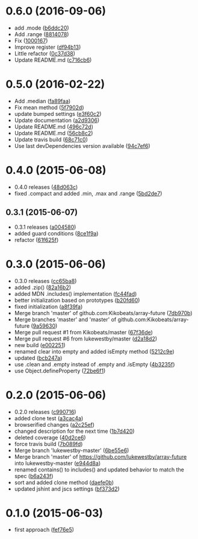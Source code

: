 <a name="0.6.0"></a>
# 0.6.0 (2016-09-06)

* add .mode ([b6ddc20](https://github.com/kikobeats/array-future/commit/b6ddc20))
* Add .range ([8814078](https://github.com/kikobeats/array-future/commit/8814078))
* Fix ([1000167](https://github.com/kikobeats/array-future/commit/1000167))
* Improve register ([df94b13](https://github.com/kikobeats/array-future/commit/df94b13))
* Little refactor ([0c37d38](https://github.com/kikobeats/array-future/commit/0c37d38))
* Update README.md ([c716cb6](https://github.com/kikobeats/array-future/commit/c716cb6))



<a name="0.5.0"></a>
# 0.5.0 (2016-02-22)


* Add .median ([fa89faa](https://github.com/kikobeats/array-future/commit/fa89faa))
* Fix mean method ([5f7902d](https://github.com/kikobeats/array-future/commit/5f7902d))
* update bumped settings ([e3f60c2](https://github.com/kikobeats/array-future/commit/e3f60c2))
* Update documentation ([a2d9306](https://github.com/kikobeats/array-future/commit/a2d9306))
* Update README.md ([496c72d](https://github.com/kikobeats/array-future/commit/496c72d))
* Update README.md ([56cb8c2](https://github.com/kikobeats/array-future/commit/56cb8c2))
* Update travis build ([68c71c0](https://github.com/kikobeats/array-future/commit/68c71c0))
* Use last devDependencies version available ([94c7ef6](https://github.com/kikobeats/array-future/commit/94c7ef6))



<a name="0.4.0"></a>
# 0.4.0 (2015-06-08)


* 0.4.0 releases ([48d063c](https://github.com/kikobeats/array-future/commit/48d063c))
* fixed .compact and added .min, .max and .range ([5bd2de7](https://github.com/kikobeats/array-future/commit/5bd2de7))



<a name="0.3.1"></a>
## 0.3.1 (2015-06-07)


* 0.3.1 releases ([a004580](https://github.com/kikobeats/array-future/commit/a004580))
* added guard conditions ([8ce1f9a](https://github.com/kikobeats/array-future/commit/8ce1f9a))
* refactor ([61f625f](https://github.com/kikobeats/array-future/commit/61f625f))



<a name="0.3.0"></a>
# 0.3.0 (2015-06-06)


* 0.3.0 releases ([cc65ba8](https://github.com/kikobeats/array-future/commit/cc65ba8))
* added .zip() ([82a16b2](https://github.com/kikobeats/array-future/commit/82a16b2))
* added MDN .includes() implementation ([fc44fad](https://github.com/kikobeats/array-future/commit/fc44fad))
* better initialization based on prototypes ([b20fd60](https://github.com/kikobeats/array-future/commit/b20fd60))
* fixed initialization ([a8f39fa](https://github.com/kikobeats/array-future/commit/a8f39fa))
* Merge branch 'master' of github.com:Kikobeats/array-future ([7db970b](https://github.com/kikobeats/array-future/commit/7db970b))
* Merge branches 'master' and 'master' of github.com:Kikobeats/array-future ([9a59630](https://github.com/kikobeats/array-future/commit/9a59630))
* Merge pull request #1 from Kikobeats/master ([67f36de](https://github.com/kikobeats/array-future/commit/67f36de))
* Merge pull request #6 from lukewestby/master ([d2a18d2](https://github.com/kikobeats/array-future/commit/d2a18d2))
* new build ([e002251](https://github.com/kikobeats/array-future/commit/e002251))
* renamed clear into empty and added isEmpty method ([5212c9e](https://github.com/kikobeats/array-future/commit/5212c9e))
* updated ([bcb247a](https://github.com/kikobeats/array-future/commit/bcb247a))
* use .clean and .empty instead of .empty and .isEmpty ([4b3235f](https://github.com/kikobeats/array-future/commit/4b3235f))
* use Object.defineProperty ([72be6f1](https://github.com/kikobeats/array-future/commit/72be6f1))



<a name="0.2.0"></a>
# 0.2.0 (2015-06-06)


* 0.2.0 releases ([c990716](https://github.com/kikobeats/array-future/commit/c990716))
* added clone test ([a3cac4a](https://github.com/kikobeats/array-future/commit/a3cac4a))
* browserified changes ([a2c25ef](https://github.com/kikobeats/array-future/commit/a2c25ef))
* changed description for the next time ([1b7d420](https://github.com/kikobeats/array-future/commit/1b7d420))
* deleted coverage ([40d2ce6](https://github.com/kikobeats/array-future/commit/40d2ce6))
* force travis build ([7b089fd](https://github.com/kikobeats/array-future/commit/7b089fd))
* Merge branch 'lukewestby-master' ([6be55e6](https://github.com/kikobeats/array-future/commit/6be55e6))
* Merge branch 'master' of https://github.com/lukewestby/array-future into lukewestby-master ([e944d8a](https://github.com/kikobeats/array-future/commit/e944d8a))
* renamed contains() to includes() and updated behavior to match the spec ([b6a243f](https://github.com/kikobeats/array-future/commit/b6a243f))
* sort and added clone method ([daefe0b](https://github.com/kikobeats/array-future/commit/daefe0b))
* updated jshint and jscs settings ([bf373d2](https://github.com/kikobeats/array-future/commit/bf373d2))



<a name="0.1.0"></a>
# 0.1.0 (2015-06-03)


* first approach ([fef76e5](https://github.com/kikobeats/array-future/commit/fef76e5))



